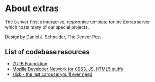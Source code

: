 About extras
======
The Denver Post's interactive, respsonive template for the Extras server which hosts many of our special projects. 

Design by Daniel J. Schneider, The Denver Post

List of codebase resources
-----
* [ZURB Foundation](http://foundation.zurb.com)
* [Mozilla Developer Network for CSS3, JS, HTML5 stuffs](https://developer.mozilla.org/‎)
* [slick - the last carousel you'll ever need](http://kenwheeler.github.io/slick/)
